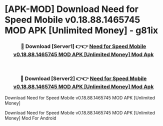 # [APK-MOD] Download Need for Speed Mobile v0.18.88.1465745 MOD APK [Unlimited Money] - g81ix


<div align="center">
<h3>🔴 Download [Server1] 👉👉 <a href="https://apk-comot.site?title=Need_for_Speed_Mobile_v0.18.88.1465745_MOD_APK_[Unlimited_Money]">Need for Speed Mobile v0.18.88.1465745 MOD APK [Unlimited Money] Mod Apk</a></h3><br>
<h3>🔴 Download [Server2] 👉👉 <a href="https://apk-comot.site?title=Need_for_Speed_Mobile_v0.18.88.1465745_MOD_APK_[Unlimited_Money]">Need for Speed Mobile v0.18.88.1465745 MOD APK [Unlimited Money] Mod Apk</a></h3>
</div>



Download Need for Speed Mobile v0.18.88.1465745 MOD APK [Unlimited Money] 

Download Need for Speed Mobile v0.18.88.1465745 MOD APK [Unlimited Money] Mod For Android